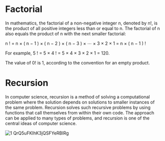 # Factorial

In mathematics, the factorial of a non-negative integer n, denoted by n!, is the product of all positive integers less than or equal to n. The factorial of n also equals the product of n with the next smaller factorial:

n ! = n × ( n − 1 ) × ( n − 2 ) × ( n − 3 ) × ⋯ × 3 × 2 × 1 = n × ( n − 1 ) !

For example,
5 ! = 5 × 4 ! = 5 × 4 × 3 × 2 × 1 = 120.

The value of 0! is 1, according to the convention for an empty product.

# Recursion

In computer science, recursion is a method of solving a computational problem where the solution depends on solutions to smaller instances of the same problem. 
Recursion solves such recursive problems by using functions that call themselves from within their own code. 
The approach can be applied to many types of problems, and recursion is one of the central ideas of computer science.

![1 QrQ5uFKIhK3jQSFYeRBIRg](https://github.com/AlinaShirokova/recursive-factorial-algorithm/assets/43037374/e48152f9-7ca0-4c0f-8d77-84c129984cf1)
